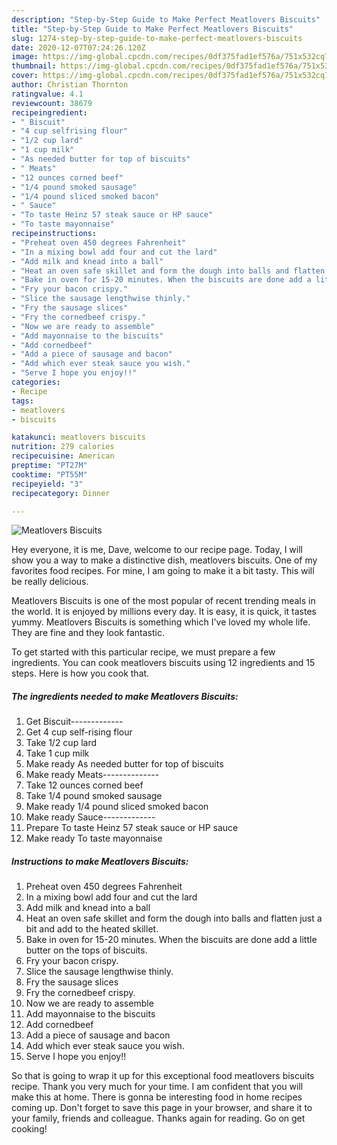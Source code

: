 ```yaml
---
description: "Step-by-Step Guide to Make Perfect Meatlovers Biscuits"
title: "Step-by-Step Guide to Make Perfect Meatlovers Biscuits"
slug: 1274-step-by-step-guide-to-make-perfect-meatlovers-biscuits
date: 2020-12-07T07:24:26.120Z
image: https://img-global.cpcdn.com/recipes/0df375fad1ef576a/751x532cq70/meatlovers-biscuits-recipe-main-photo.jpg
thumbnail: https://img-global.cpcdn.com/recipes/0df375fad1ef576a/751x532cq70/meatlovers-biscuits-recipe-main-photo.jpg
cover: https://img-global.cpcdn.com/recipes/0df375fad1ef576a/751x532cq70/meatlovers-biscuits-recipe-main-photo.jpg
author: Christian Thornton
ratingvalue: 4.1
reviewcount: 38679
recipeingredient:
- " Biscuit"
- "4 cup selfrising flour"
- "1/2 cup lard"
- "1 cup milk"
- "As needed butter for top of biscuits"
- " Meats"
- "12 ounces corned beef"
- "1/4 pound smoked sausage"
- "1/4 pound sliced smoked bacon"
- " Sauce"
- "To taste Heinz 57 steak sauce or HP sauce"
- "To taste mayonnaise"
recipeinstructions:
- "Preheat oven 450 degrees Fahrenheit"
- "In a mixing bowl add four and cut the lard"
- "Add milk and knead into a ball"
- "Heat an oven safe skillet and form the dough into balls and flatten just a bit and add to the heated skillet."
- "Bake in oven for 15-20 minutes. When the biscuits are done add a little butter on the tops of biscuits."
- "Fry your bacon crispy."
- "Slice the sausage lengthwise thinly."
- "Fry the sausage slices"
- "Fry the cornedbeef crispy."
- "Now we are ready to assemble"
- "Add mayonnaise to the biscuits"
- "Add cornedbeef"
- "Add a piece of sausage and bacon"
- "Add which ever steak sauce you wish."
- "Serve I hope you enjoy!!"
categories:
- Recipe
tags:
- meatlovers
- biscuits

katakunci: meatlovers biscuits 
nutrition: 279 calories
recipecuisine: American
preptime: "PT27M"
cooktime: "PT55M"
recipeyield: "3"
recipecategory: Dinner

---
```



![Meatlovers Biscuits](https://img-global.cpcdn.com/recipes/0df375fad1ef576a/751x532cq70/meatlovers-biscuits-recipe-main-photo.jpg)

Hey everyone, it is me, Dave, welcome to our recipe page. Today, I will show you a way to make a distinctive dish, meatlovers biscuits. One of my favorites food recipes. For mine, I am going to make it a bit tasty. This will be really delicious.



Meatlovers Biscuits is one of the most popular of recent trending meals in the world. It is enjoyed by millions every day. It is easy, it is quick, it tastes yummy. Meatlovers Biscuits is something which I've loved my whole life. They are fine and they look fantastic.


To get started with this particular recipe, we must prepare a few ingredients. You can cook meatlovers biscuits using 12 ingredients and 15 steps. Here is how you cook that.

<!--inarticleads1-->

##### The ingredients needed to make Meatlovers Biscuits:

1. Get  Biscuit-------------
1. Get 4 cup self-rising flour
1. Take 1/2 cup lard
1. Take 1 cup milk
1. Make ready As needed butter for top of biscuits
1. Make ready  Meats--------------
1. Take 12 ounces corned beef
1. Take 1/4 pound smoked sausage
1. Make ready 1/4 pound sliced smoked bacon
1. Make ready  Sauce-------------
1. Prepare To taste Heinz 57 steak sauce or HP sauce
1. Make ready To taste mayonnaise




<!--inarticleads2-->

##### Instructions to make Meatlovers Biscuits:

1. Preheat oven 450 degrees Fahrenheit
1. In a mixing bowl add four and cut the lard
1. Add milk and knead into a ball
1. Heat an oven safe skillet and form the dough into balls and flatten just a bit and add to the heated skillet.
1. Bake in oven for 15-20 minutes. When the biscuits are done add a little butter on the tops of biscuits.
1. Fry your bacon crispy.
1. Slice the sausage lengthwise thinly.
1. Fry the sausage slices
1. Fry the cornedbeef crispy.
1. Now we are ready to assemble
1. Add mayonnaise to the biscuits
1. Add cornedbeef
1. Add a piece of sausage and bacon
1. Add which ever steak sauce you wish.
1. Serve I hope you enjoy!!




So that is going to wrap it up for this exceptional food meatlovers biscuits recipe. Thank you very much for your time. I am confident that you will make this at home. There is gonna be interesting food in home recipes coming up. Don't forget to save this page in your browser, and share it to your family, friends and colleague. Thanks again for reading. Go on get cooking!

